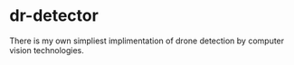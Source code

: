# dr-detector
There is my own simpliest implimentation of drone detection by computer vision technologies.

